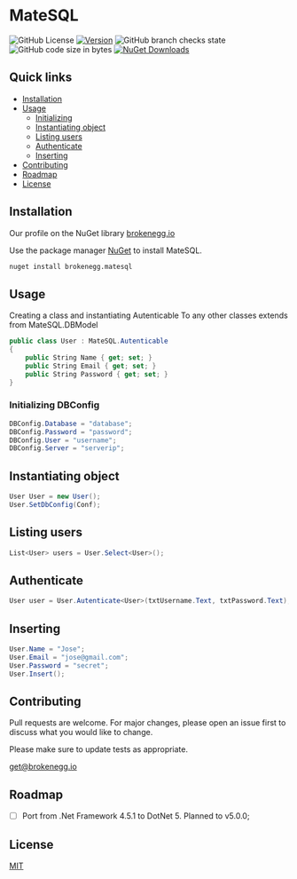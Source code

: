 # MateSQL


![GitHub License](https://img.shields.io/github/license/brokenegg-io/Brokenegg.MateSQL)
[![Version](https://img.shields.io/badge/version-2.0.0-brightgreen.svg)](https://semver.org)
![GitHub branch checks state](https://img.shields.io/github/checks-status/brokenegg-io/Brokenegg.MateSQL/dev)
![GitHub code size in bytes](https://img.shields.io/github/languages/code-size/brokenegg-io/Brokenegg.MateSQL)
[![NuGet Downloads](https://img.shields.io/nuget/dt/Brokenegg.MateSQL.svg)](https://www.nuget.org/packages/Brokenegg.MateSQL/)

## Quick links

* [Installation](#installation)
* [Usage](#usage)
    * [Initializing](#initializing-dbconfig)  
    * [Instantiating object](#instantiating-object)
    * [Listing users](#listing-users)
    * [Authenticate](#authenticate)
    * [Inserting](#inserting)
* [Contributing](#contributing)
* [Roadmap](#roadmap)
* [License](#license)

## Installation

Our profile on the NuGet library [brokenegg.io](https://www.nuget.org/profiles/brokenegg.io)

Use the package manager [NuGet](https://www.nuget.org/) to install MateSQL.

```bash
nuget install brokenegg.matesql
```

## Usage

Creating a class and instantiating Autenticable
To any other classes extends from MateSQL.DBModel

```csharp
public class User : MateSQL.Autenticable
{
    public String Name { get; set; }
    public String Email { get; set; }
    public String Password { get; set; }
}
```

### Initializing DBConfig

```csharp
DBConfig.Database = "database";
DBConfig.Password = "password";
DBConfig.User = "username";
DBConfig.Server = "serverip";
```

## Instantiating object
```csharp
User User = new User();
User.SetDbConfig(Conf);
```

## Listing users
```csharp
List<User> users = User.Select<User>();
```

## Authenticate
```csharp
User user = User.Autenticate<User>(txtUsername.Text, txtPassword.Text);
```

## Inserting

```csharp
User.Name = "Jose";
User.Email = "jose@gmail.com";
User.Password = "secret";
User.Insert();
```

## Contributing
Pull requests are welcome. For major changes, please open an issue first to discuss what you would like to change.

Please make sure to update tests as appropriate.

[get@brokenegg.io](mailto:get@brokenegg.io)

## Roadmap

- [ ] Port from .Net Framework 4.5.1 to DotNet 5. Planned to v5.0.0;

## License
[MIT](https://choosealicense.com/licenses/mit/)

